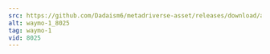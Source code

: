 ```yaml
---
src: https://github.com/Dadaism6/metadriverse-asset/releases/download/assetsv1.0.1/waymo-1_8025.mp4
alt: waymo-1_8025
tag: waymo-1
vid: 8025
---
```

